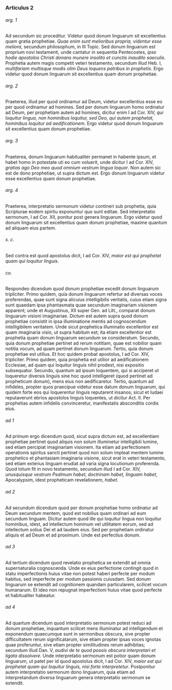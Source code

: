 ### Articulus 2

###### arg. 1
Ad secundum sic proceditur. Videtur quod donum linguarum sit excellentius quam gratia prophetiae. *Quae enim sunt melioribus propria, videntur esse meliora*, secundum philosophum, in III Topic. Sed donum linguarum est proprium novi testamenti, unde cantatur in sequentia Pentecostes, *ipse hodie apostolos Christi donans munere insolito et cunctis inaudito saeculis*. Prophetia autem magis competit veteri testamento, secundum illud Heb. I, *multifariam multisque modis olim Deus loquens patribus in prophetis*. Ergo videtur quod donum linguarum sit excellentius quam donum prophetiae.

###### arg. 2
Praeterea, illud per quod ordinamur ad Deum, videtur excellentius esse eo per quod ordinamur ad homines. Sed per donum linguarum homo ordinatur ad Deum, per prophetiam autem ad homines, dicitur enim I ad Cor. XIV, *qui loquitur lingua, non hominibus loquitur, sed Deo, qui autem prophetat, hominibus loquitur ad aedificationem*. Ergo videtur quod donum linguarum sit excellentius quam donum prophetiae.

###### arg. 3
Praeterea, donum linguarum habitualiter permanet in habente ipsum, et habet homo in potestate uti eo cum voluerit, unde dicitur I ad Cor. XIV, *gratias ago Deo meo quod omnium vestrum lingua loquor*. Non autem sic est de dono prophetiae, ut supra dictum est. Ergo donum linguarum videtur esse excellentius quam donum prophetiae.

###### arg. 4
Praeterea, interpretatio sermonum videtur contineri sub prophetia, quia Scripturae eodem spiritu exponuntur quo sunt editae. Sed interpretatio sermonum, I ad Cor. XII, ponitur post genera linguarum. Ergo videtur quod donum linguarum sit excellentius quam donum prophetiae, maxime quantum ad aliquam eius partem.

###### s. c.
Sed contra est quod apostolus dicit, I ad Cor. XIV, *maior est qui prophetat quam qui loquitur linguis*.

###### co.
Respondeo dicendum quod donum prophetiae excedit donum linguarum tripliciter. Primo quidem, quia donum linguarum refertur ad diversas voces proferendas, quae sunt signa alicuius intelligibilis veritatis, cuius etiam signa sunt quaedam ipsa phantasmata quae secundum imaginariam visionem apparent; unde et Augustinus, XII super Gen. ad Litt., comparat donum linguarum visioni imaginariae. Dictum est autem supra quod donum prophetiae consistit in ipsa illuminatione mentis ad cognoscendum intelligibilem veritatem. Unde sicut prophetica illuminatio excellentior est quam imaginaria visio, ut supra habitum est; ita etiam excellentior est prophetia quam donum linguarum secundum se consideratum. Secundo, quia donum prophetiae pertinet ad rerum notitiam, quae est nobilior quam notitia vocum, ad quam pertinet donum linguarum. Tertio, quia donum prophetiae est utilius. Et hoc quidem probat apostolus, I ad Cor. XIV, tripliciter. Primo quidem, quia prophetia est utilior ad aedificationem Ecclesiae, ad quam qui loquitur linguis nihil prodest, nisi expositio subsequatur. Secundo, quantum ad ipsum loquentem, qui si acciperet ut loqueretur diversis linguis sine hoc quod intelligeret (quod pertinet ad propheticum donum), mens eius non aedificaretur. Tertio, quantum ad infideles, propter quos praecipue videtur esse datum donum linguarum, qui quidem forte eos qui loquerentur linguis reputarent insanos; sicut et Iudaei reputaverunt ebrios apostolos linguis loquentes, ut dicitur Act. II. Per prophetias autem infidelis convinceretur, manifestatis absconditis cordis eius.

###### ad 1
Ad primum ergo dicendum quod, sicut supra dictum est, ad excellentiam prophetiae pertinet quod aliquis non solum illuminetur intelligibili lumine, sed etiam percipiat imaginariam visionem. Ita etiam ad perfectionem operationis spiritus sancti pertinet quod non solum impleat mentem lumine prophetico et phantasiam imaginaria visione, sicut erat in veteri testamento, sed etiam exterius linguam erudiat ad varia signa locutionum proferenda. Quod totum fit in novo testamento, secundum illud I ad Cor. XIV, *unusquisque vestrum Psalmum habet, doctrinam habet, linguam habet*, Apocalypsim, idest propheticam revelationem, *habet*.

###### ad 2
Ad secundum dicendum quod per donum prophetiae homo ordinatur ad Deum secundum mentem, quod est nobilius quam ordinari ad eum secundum linguam. Dicitur autem quod ille qui loquitur lingua non loquitur hominibus, idest, ad intellectum hominum vel utilitatem eorum, sed ad intellectum solius Dei et ad laudem eius. Sed per prophetiam ordinatur aliquis et ad Deum et ad proximum. Unde est perfectius donum.

###### ad 3
Ad tertium dicendum quod revelatio prophetica se extendit ad omnia supernaturalia cognoscenda. Unde ex eius perfectione contingit quod in statu imperfectionis huius vitae non potest haberi perfecte per modum habitus, sed imperfecte per modum passionis cuiusdam. Sed donum linguarum se extendit ad cognitionem quandam particularem, scilicet vocum humanarum. Et ideo non repugnat imperfectioni huius vitae quod perfecte et habitualiter habeatur.

###### ad 4
Ad quartum dicendum quod interpretatio sermonum potest reduci ad donum prophetiae, inquantum scilicet mens illuminatur ad intelligendum et exponendum quaecumque sunt in sermonibus obscura, sive propter difficultatem rerum significatarum, sive etiam propter ipsas voces ignotas quae proferuntur, sive etiam propter similitudines rerum adhibitas; secundum illud Dan. V, *audivi de te quod possis obscura interpretari et ligata dissolvere*. Unde interpretatio sermonum est potior quam donum linguarum, ut patet per id quod apostolus dicit, I ad Cor. XIV, *maior est qui prophetat quam qui loquitur linguis, nisi forte interpretetur*. Postponitur autem interpretatio sermonum dono linguarum, quia etiam ad interpretandum diversa linguarum genera interpretatio sermonum se extendit.

